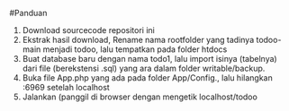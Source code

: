 #Panduan

1. Download sourcecode repositori ini
2. Ekstrak hasil download, Rename nama rootfolder yang tadinya todoo-main menjadi todoo, lalu tempatkan pada folder htdocs
3. Buat database baru dengan nama todo1, lalu import isinya (tabelnya) dari file (berekstensi .sql) yang ara dalam folder writable/backup.
4. Buka file App.php yang ada pada folder App/Config., lalu hilangkan :6969 setelah localhost
5. Jalankan (panggil di browser dengan mengetik localhost/todoo